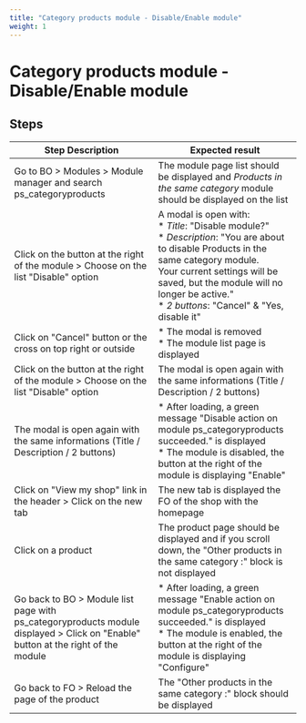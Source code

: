 ```yaml
---
title: "Category products module - Disable/Enable module"
weight: 1
---
```


# Category products module - Disable/Enable module
## Steps
| Step Description | Expected result |
| ----- | ----- |
| Go to BO > Modules > Module manager and search ps_categoryproducts | The module page list should be displayed and *Products in the same category* module should be displayed on the list |
| Click on the button at the right of the module > Choose on the list "Disable" option | A modal is open with:<br> * *Title*: "Disable module?"<br> * *Description*: "You are about to disable Products in the same category module.<br>Your current settings will be saved, but the module will no longer be active."<br> * *2 buttons*: "Cancel" & "Yes, disable it" |
| Click on "Cancel" button or the cross on top right or outside | * The modal is removed<br> * The module list page is displayed |
| Click on the button at the right of the module > Choose on the list "Disable" option | The modal is open again with the same informations (Title / Description / 2 buttons) |
| The modal is open again with the same informations (Title / Description / 2 buttons) | * After loading, a green message "Disable action on module ps_categoryproducts succeeded." is displayed<br> * The module is disabled, the button at the right of the module is displaying "Enable" |
| Click on "View my shop" link in the header > Click on the new tab | The new tab is displayed the FO of the shop with the homepage |
| Click on a product | The product page should be displayed and if you scroll down, the "Other products in the same category :" block is not displayed |
| Go back to BO > Module list page with ps_categoryproducts module displayed > Click on "Enable" button at the right of the module | * After loading, a green message "Enable action on module ps_categoryproducts succeeded." is displayed<br> * The module is enabled, the button at the right of the module is displaying "Configure" |
| Go back to FO > Reload the page of the product | The "Other products in the same category :" block should be displayed |
